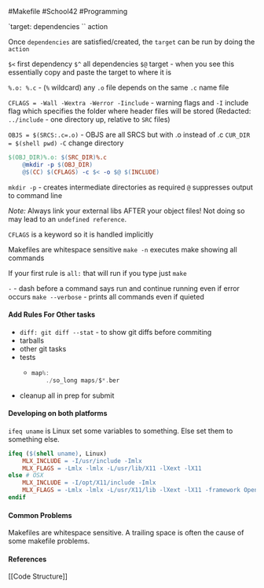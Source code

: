 #Makefile #School42 #Programming 

`target: dependencies
``	action

Once `dependencies` are satisfied/created, the `target` can be run by doing the `action`

`$<` first dependency
`$^` all dependencies
`$@` target - when you see this essentially copy and paste the target to where it is

`%.o: %.c` - (`%` wildcard) any `.o` file depends on the same `.c` name file

`CFLAGS = -Wall -Wextra -Werror -Iinclude` - warning flags and `-I` include flag which specifies the folder where header files will be stored (Redacted: `../include` - one directory up, relative to `SRC` files)

`OBJS = $(SRCS:.c=.o)` - OBJS are all SRCS but with .o instead of .c
`CUR_DIR = $(shell pwd)`
`-C` change directory

```makefile
$(OBJ_DIR)%.o: $(SRC_DIR)%.c
	@mkdir -p $(OBJ_DIR)
	@$(CC) $(CFLAGS) -c $< -o $@ $(INCLUDE)
```

`mkdir -p` - creates intermediate directories as required
`@` suppresses output to command line

_Note:_ Always link your external libs AFTER your object files! Not doing so may lead to an `undefined reference`.

`CFLAGS` is a keyword so it is handled implicitly

Makefiles are whitespace sensitive
`make -n` executes make showing all commands

If your first rule is `all:` that will run if you type just `make`

`-` - dash before a command says run and continue running even if error occurs
`make --verbose` - prints all commands even if quieted
#### Add Rules For Other tasks
- `diff: git diff --stat` - to show git diffs before commiting
- tarballs
- other git tasks
- tests
	- ```C
	  map%:
		  ./so_long maps/$*.ber
- cleanup all in prep for submit
#### Developing on both platforms
`ifeq uname` is Linux set some variables to something. Else set them to something else.

``` makefile
ifeq ($(shell uname), Linux)
	MLX_INCLUDE = -I/usr/include -Imlx
	MLX_FLAGS = -Lmlx -lmlx -L/usr/lib/X11 -lXext -lX11
else # OSX
	MLX_INCLUDE = -I/opt/X11/include -Imlx
	MLX_FLAGS = -Lmlx -lmlx -L/usr/X11/lib -lXext -lX11 -framework OpenGL -framework AppKit
endif
```
#### Common Problems
Makefiles are whitespace sensitive. A trailing space is often the cause of some makefile problems.
#### References
[[Code Structure]]

